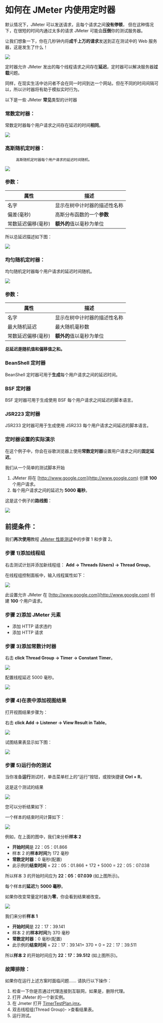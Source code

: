 # 如何在 JMeter 内使用定时器 

默认情况下，JMeter 可以发送请求，且每个请求之间**没有停顿**， 但在这种情况下，在很短的时间内通过太多的请求 JMeter 可能会**压倒**你的测试服务器。

让我们想象一下，你在几秒钟内将**成千上万的请求**发送到正在测试中的 Web 服务器，这是发生了什么！

![](./images/TimerOverload.png)

定时器允许 JMeter 发出的每个线程请求之间存在**延迟**，定时器可以解决服务器**过载**问题。

同样，在现实生活中访问者不会在同一时间到达一个网站，但在不同的时间间隔可以，所以计时器将有助于模拟实时行为。

以下是一些 JMeter **常见**类型的计时器

### 常数定时器：

常数定时器每个用户请求之间存在延迟的时间**相同**。

![](./images/ConstantTimer.png)

### 高斯随机定时器：

         高斯随机定时器每个用户请求的延迟时间随机。

![](./images/RamdomTimer.png)

### 参数：

| 属性      |     描述 |
|---------|---------------------------|
| 名字         | 显示在树中计时器的描述性名称|
| 偏差(毫秒) | 高斯分布函数的一个**参数** |
| 常数延迟偏移(毫秒)| **额外的**值以毫秒为单位|

 

所以总延迟描述如下图：

![](./images/TotalDelay.png)
### 均匀随机定时器：

均匀随机定时器每个用户请求的延迟时间随机。

![](./images/UniformRandomTimer(1).png)

### 参数：

| 属性      |     描述 |
|---------|---------------------------|
| 名字         | 显示在树中计时器的描述性名称|
| 最大随机延迟 | 最大随机毫秒数 |
| 常数延迟偏移(毫秒)| **额外的**值以毫秒为单位|

**总延迟是随机值和偏移值之和。**

### BeanShell 定时器

BeanShell 定时器可用于**生成**每个用户请求之间的延迟时间。

### BSF 定时器

BSF 定时器可用于生成使用 BSF 每个用户请求之间延迟的脚本语言。

### JSR223 定时器

JSR233 定时器可用于生成使用 JSR233 每个用户请求之间延迟的脚本语言。
 
### 定时器设置的实际演示

在这个例子中，你会在谷歌浏览器上使用**常数定时器**设置用户请求之间的**固定延迟**。

我们从一个简单的测试脚本开始

   1. JMeter 将在 [http://www.google.com](http://www.google.com) 创建 **100** 个用户请求。
   2. 每个用户请求之间的延迟为 **5000 毫秒**。

这是这个例子的**路线图**：

![](./images/FlowTimer.png)

## 前提条件：

我们**再次使用**教程 [JMeter 性能测试](http://www.guru99.com/jmeter-performance-testing.html)中的步骤 1 和步骤 2。

### 步骤 1)添加线程组

右击测试计划并添加新线程组： **Add -> Threads (Users) -> Thread Group**。

在线程组控制面板中，输入线程属性如下：

![](./images/ThreadProperty.png)

此设置允许 JMeter 在 [http://www.google.com](http://www.google.com) 创建 **100** 个用户请求。

### 步骤 2)添加 JMeter 元素

   - 添加 HTTP 请求违约
   - 添加 HTTP 请求
   
### 步骤 3)添加常数计时器

右击 **click Thread Group -> Timer -> Constant Timer**。

![](./images/AddConstantTimer.png)

配置线程延迟 5000 毫秒。

![](./images/ThreadDelayConstantTimer.png)

### 步骤 4)在表中添加视图结果

打开视图结果步骤为：

右击 **click Add -> Listener -> View Result in Table**。

![](./images/AddViewResult.png)

试图结果表显示如下图：

![](./images/AddViewResultTable.png)

### 步骤 5)运行你的测试

当你准备**运行**测试时，单击菜单栏上的“运行”按钮，或按快捷键 **Ctrl + R**。

这是这个测试的结果

![](./images/RunYourTest.png)

您可以分析结果如下：

一个样本的结束时间计算如下：

![](./images/TotalDelay(1).png)

例如，在上面的图中，我们来分析**样本 2**

   - **开始时间**是 22：05：01.866
   - 样本 2 的**样本时间**为 172 毫秒
   - **常数定时器**：0 毫秒(配置)
   - 此示例的**结束时间** = 22：05：01.866 + 172 + 5000 = 22：05：07.038

所以样本 3 的开始时间应为 **22：05：07.039** (如上图所示)。

每个样本的**延迟**为 **5000 毫秒**。

如果你改变常量定时器为**零**，你会看到结果被改变。

![](./images/SampleTimer.png)

我们来分析**样本 1**

   - **开始时间**是 22：17：39.141
   - 样本 2 的**样本时间**为 370 毫秒
   - **常数定时器**：0 毫秒(配置)
   - 此示例的**结束时间** = 22：17：39.141+ 370 + 0 = 22：17：39.511

所以**样本 2** 的开始时间应为 **22：17：39.512** (如上图所示)。

### 故障排除：

如果你在运行上述方案时面临问题…… 请执行以下操作：

   1. 检查一下你是否通过代理连接到互联网，如果是，删除代理。
   2. 打开 JMeter 的一个新实例。
   3. 在 Jmeter 打开 [TimerTestPlan.jmx](https://drive.google.com/uc?export=download&id=0B_vqvT0ovzHcUjJ5Vm1rN0g1ZlU)。
   4. 双击线程组(Thread Group)- >查看结果表。
   5. 运行测试。

